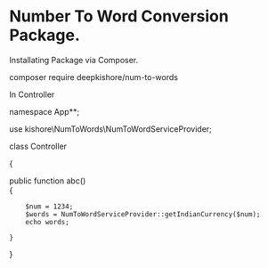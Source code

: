 # Number To Word Conversion Package.

Installating Package via Composer.

composer require deepkishore/num-to-words

 In Controller 
 
 namespace App\**;
 
 use kishore\NumToWords\NumToWordServiceProvider;

 class Controller 
 
 {
  
   public function abc()                
 {
   
        $num = 1234;
        $words = NumToWordServiceProvider::getIndianCurrency($num);
        echo words;
    
    }
  
 }
